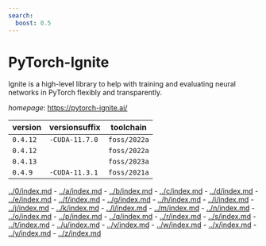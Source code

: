 ```yaml
---
search:
  boost: 0.5
---
```

# PyTorch-Ignite

Ignite is a high-level library to help with training and evaluating neural networks in PyTorch flexibly and transparently.

*homepage*: <https://pytorch-ignite.ai/>

version | versionsuffix | toolchain
--------|---------------|----------
``0.4.12`` | ``-CUDA-11.7.0`` | ``foss/2022a``
``0.4.12`` |  | ``foss/2022a``
``0.4.13`` |  | ``foss/2023a``
``0.4.9`` | ``-CUDA-11.3.1`` | ``foss/2021a``

[../0/index.md](0) - [../a/index.md](a) - [../b/index.md](b) - [../c/index.md](c) - [../d/index.md](d) - [../e/index.md](e) - [../f/index.md](f) - [../g/index.md](g) - [../h/index.md](h) - [../i/index.md](i) - [../j/index.md](j) - [../k/index.md](k) - [../l/index.md](l) - [../m/index.md](m) - [../n/index.md](n) - [../o/index.md](o) - [../p/index.md](p) - [../q/index.md](q) - [../r/index.md](r) - [../s/index.md](s) - [../t/index.md](t) - [../u/index.md](u) - [../v/index.md](v) - [../w/index.md](w) - [../x/index.md](x) - [../y/index.md](y) - [../z/index.md](z)

